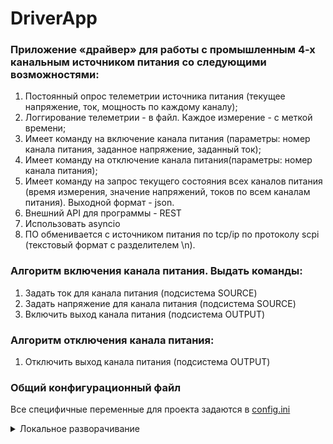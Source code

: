 # DriverApp

### Приложение «драйвер» для работы с промышленным 4-х канальным источником питания со следующими возможностями:
1. Постоянный опрос телеметрии источника питания (текущее напряжение, ток, мощность по каждому каналу);
2. Логгирование телеметрии - в файл. Каждое измерение - с меткой времени;
3. Имеет команду на включение канала питания (параметры: номер канала питания, заданное напряжение, заданный ток);
4. Имеет команду на отключение канала питания(параметры: номер канала питания);
5. Имеет команду на запрос текущего состояния всех каналов питания (время измерения, значение напряжений, токов по всем каналам питания). Выходной формат - json.
6. Внешний API для программы - REST
7. Использовать asyncio
8. ПО обменивается с источником питания по tcp/ip по протоколу scpi (текстовый формат с разделителем \n). 

### Алгоритм включения канала питания. Выдать команды:
1. Задать ток для канала питания (подсистема SOURCE)
2. Задать напряжение для канала питания (подсистема SOURCE)
3. Включить выход канала питания (подсистема OUTPUT)

### Алгоритм отключения канала питания:
1. Отключить выход канала питания (подсистема OUTPUT)


### Общий конфигурационный файл
Все специфичные переменные для проекта задаются в [config.ini](config.ini)


<details>
<summary>Локальное разворачивание</summary>

### Настройка локального окружения
```sh
python3 -m venv env

source env/bin/activate

pip install -r requirements.txt
```

#### Запуск
```sh
python app/main.py
```
</details>